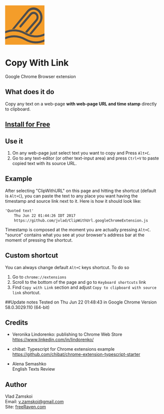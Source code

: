 ![ClipWithURL logotype](dist/logo.png "ClipWithURL logotype") 

# Copy With Link
Google Chrome Browser extension


## What does it do
Copy any text on a web-page **with web-page URL and time stamp** directly to clipboard.


## [Install for Free](https://chrome.google.com/webstore/detail/copy-with-link/gkgjcnhkahjgahklmjmnodpmifkmkcca)


## Use it
1. On any web-page just select text you want to copy and Press `Alt+C`.
1. Go to any text-editor (or other text-input area) and press `Ctrl+V` to paste copied text with its source URL.


## Example
After selecting "ClipWithURL" on this page and hitting the shortcut (default is `Alt+C`), you can paste the text to any place you want having the timestamp and source link next to it. Here is how it should look like:
```
'Quoted text'  
    Thu Jun 22 01:44:26 IDT 2017  
    https://github.com/jvlad/ClipWithUrl.googleChromeExtension.js
```

Timestamp is composed at the moment you are actually pressing `Alt+C`.  
"source" contains what you see at your browser's address bar at the moment of pressing the shortcut.


## Custom shortcut
You can always change default `Alt+C` keys shortcut. To do so

1. Go to `chrome://extensions`
2. Scroll to the bottom of the page and go to `Keyboard shortcuts` link
3. Find `Copy with Link` section and adjust `Copy to clipboard with source link` shortcut.


##Update notes
Tested on Thu Jun 22 01:48:43
in Google Chrome Version 58.0.3029.110 (64-bit)


## Credits
* Veronika Lindorenko: publishing to Chrome Web Store  
    <https://www.linkedin.com/in/lindorenko/>

* chibat: Typescript for Chrome extensions example  
    <https://github.com/chibat/chrome-extension-typescript-starter>

* Alena Semashko  
    English Texts Review


## Author
Vlad Zamskoi  
Email: <v.zamskoi@gmail.com>  
Site: [freeRaven.com](https://www.freeRaven.com)

